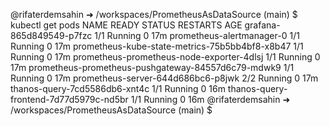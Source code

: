 @rifaterdemsahin ➜ /workspaces/PrometheusAsDataSource (main) $ kubectl get pods
NAME                                                 READY   STATUS    RESTARTS   AGE
grafana-865d849549-p7fzc                             1/1     Running   0          17m
prometheus-alertmanager-0                            1/1     Running   0          17m
prometheus-kube-state-metrics-75b5bb4bf8-x8b47       1/1     Running   0          17m
prometheus-prometheus-node-exporter-4dlsj            1/1     Running   0          17m
prometheus-prometheus-pushgateway-84557d6c79-mdwk9   1/1     Running   0          17m
prometheus-server-644d686bc6-p8jwk                   2/2     Running   0          17m
thanos-query-7cd5586db6-xnt4c                        1/1     Running   0          16m
thanos-query-frontend-7d77d5979c-nd5br               1/1     Running   0          16m
@rifaterdemsahin ➜ /workspaces/PrometheusAsDataSource (main) $ 
